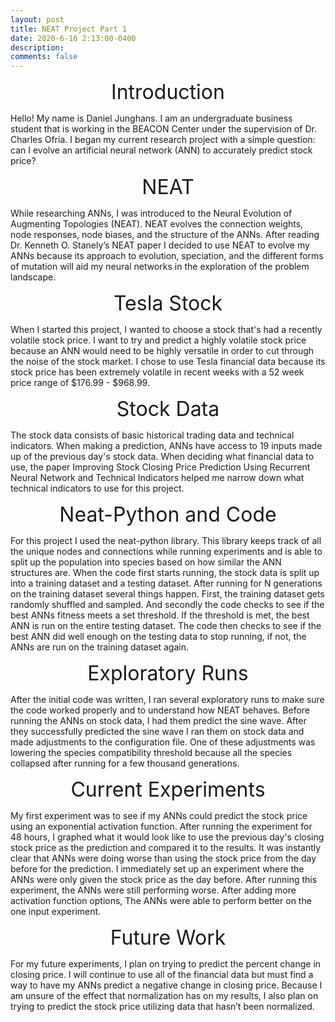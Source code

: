 ```yaml
---
layout: post
title: NEAT Project Part 1
date: 2020-6-16 2:13:00-0400
description: 
comments: false
---
```


<p style="text-align: center;"><font size="+3">Introduction</font></p>
Hello! My name is Daniel Junghans. I am an undergraduate business student that is working in the BEACON Center under the supervision of Dr. Charles Ofria. I began my current research project with a simple question: can I evolve an artificial neural network (ANN) to accurately predict stock price? 

<p style="text-align: center;"><font size="+3">NEAT</font></p>
While researching ANNs, I was introduced to the Neural Evolution of Augmenting Topologies (NEAT). NEAT evolves the connection weights, node responses, node biases, and the structure of the ANNs. After reading Dr. Kenneth O. Stanely’s NEAT paper I decided to use NEAT to evolve my ANNs because its approach to evolution, speciation, and the different forms of mutation will aid my neural networks in the exploration of  the problem landscape. 

<p style="text-align: center;"><font size="+3">Tesla Stock</font></p>
When I started this project, I wanted to choose a stock that's had a recently volatile stock price. I want to try and predict a highly volatile stock price because an ANN would need to be highly versatile in order to cut through the noise of the stock market. I chose to use Tesla financial data because its stock price has been extremely volatile in recent weeks with a 52 week price range of $176.99 - $968.99. 

<p style="text-align: center;"><font size="+3">Stock Data</font></p>
The stock data consists of basic historical trading data and technical indicators. When making a prediction, ANNs have access to 19 inputs made up of the previous day's stock data. When deciding what financial data to use, the paper Improving Stock Closing Price Prediction Using Recurrent Neural Network and Technical Indicators helped me narrow down what technical indicators to use for this project. 

<p style="text-align: center;"><font size="+3">Neat-Python and Code</font></p>
For this project I used the neat-python library. This library keeps track of all the unique nodes and connections while running experiments and is able to split up the population into species based on how similar the ANN structures are. When the code first starts running, the stock data is split up into a training dataset and a testing dataset. After running for N generations on the training dataset several things happen. First, the training dataset gets randomly shuffled and sampled. And secondly the code checks to see if the best ANNs fitness meets a set threshold. If the threshold is met, the best ANN is run on the entire testing dataset. The code then checks to see if the best ANN did well enough on the testing data to stop running, if not, the ANNs are run on the training dataset again. 

<p style="text-align: center;"><font size="+3">Exploratory Runs</font></p>
After the initial code was written, I ran several exploratory runs to make sure the code worked properly and to understand how NEAT behaves. Before running the ANNs on stock data, I had them predict the sine wave. After they successfully predicted the sine wave I ran them on stock data and made adjustments to the configuration file. One of these adjustments was lowering the species compatibility threshold because all the species collapsed after running for a few thousand generations. 

<p style="text-align: center;"><font size="+3">Current Experiments</font></p>
My first experiment was to see if my ANNs could predict the stock price using an exponential activation function. After running the experiment for 48 hours, I graphed what it would look like to use the previous day's closing stock price as the prediction and compared it to the results. It was instantly clear that ANNs were doing worse than using the stock price from the day before for the prediction. I immediately set up an experiment where the ANNs were only given the stock price as the day before. After running this experiment, the ANNs were still performing worse. After adding more activation function options, The ANNs were able to perform better on the one input experiment.

<p style="text-align: center;"><font size="+3">Future Work</font></p>
For my future experiments, I plan on trying to predict the percent change in closing price. I will continue to use all of the financial data but must find a way to have my ANNs predict a negative change in closing price. Because I am unsure of the effect that normalization has on my results, I also plan on trying to predict the stock price utilizing data that hasn’t been normalized. 

